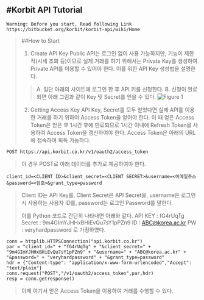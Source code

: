 #Korbit API Tutorial
--------------------
    Warning: Before you start, Read following Link
    https://bitbucket.org/korbit/korbit-api/wiki/Home
>##How to Start
>1. Create API Key
>Public API는 로그인 없이 사용 가능하지만, 기능이 제한적(시세 조회 등)이므로 실제 거래를 하기 위해서는 Private Key를 생성하여 Private API를 이용할 수 있어야 한다. 이를 위한 API Key 생성법을 설명한다.
>>A. 일단 아래의 사이트에 로그인 한 후 API 키를 신청한다.
>>B. 신청이 완료되면 아래 그림과 같이 Key 및 Secret를 얻을 수 있다.
>>![Figure 1](http://likevinci.iptime.org/everybody/Haroo/Figure%201_API%20Key%20and%20Secret.JPG)
>2. Getting Access Key
>API Key, Secret를 모두 얻었다면 실제 API를 이용한 거래를 하기 위하여 Access Token을 얻어야 한다. 이 때 얻은 Access Token은 얻은 후 1시간 후에 만료되므로 1시간 이내에 Refresh Token을 사용하여 Access Token을 갱신하여야 한다.
>Access Token은 아래의 URL에 접속하여 획득 가능하다.
>
	POST https://api.korbit.co.kr/v1/oauth2/access_token

>이 경우 POST로 아래 데이터를 추가로 제공하여야 한다.
>
    client_id=<CLIENT ID>&client_secret=<CLIENT SECRET>&username=<이메일주소&password=<암호>&grant_type=password
>
>Client ID는 API Key를, Client Secret은 API Secret을, username은 로그인시 사용하는 사용자 ID를, password는 로그인 Password를 말한다.
>
>이를 Python 코드로 간단히 나타내면 아래와 같다.
>API KEY : fG4rUqTg
>Secret : 9m4GImYJHHxBHiEvQu7sY1pPZn9
>ID : ABC@korea.ac.kr
>PW : veryhardpassword
>로 가정하였다.
>
    conn = httplib.HTTPSConnection("api.korbit.co.kr")
	par = "client_id=" + "fG4rUqTg" + "&client_secret=" + "9m4GImYJHHxBHiEvQu7sY1pPZn9" + "&username=" + "ABC@korea.ac.kr" + "&password=" + "veryhardpassword" + "&grant_type=password"
	hdr = {"Content-type": "application/x-www-form-urlencoded","Accept": "text/plain"}
	conn.request("POST","/v1/oauth2/access_token",par,hdr)
    resp = conn.getresponse()

>이제 여기서 얻은 Access Token을 이용하여 거래를 수행할 수 있다.